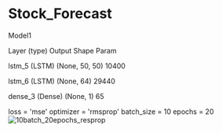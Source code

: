 # Stock_Forecast
Model1

Layer (type)                 Output Shape              Param  

lstm_5 (LSTM)                (None, 50, 50)            10400     

lstm_6 (LSTM)                (None, 64)                29440     

dense_3 (Dense)              (None, 1)                 65        

loss = 'mse'
optimizer = 'rmsprop'
batch_size = 10
epochs = 20
![10batch_20epochs_resprop](https://user-images.githubusercontent.com/45307224/59323304-181e9d80-8d15-11e9-98c6-1d26a7637bcd.jpg)

